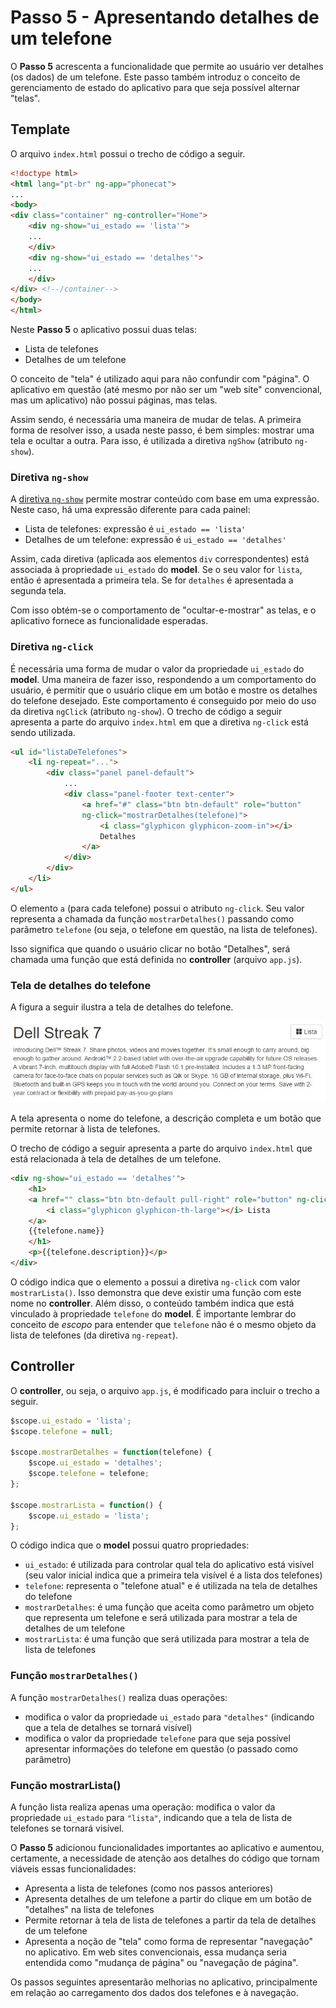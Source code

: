 # Passo 5 - Apresentando detalhes de um telefone

O **Passo 5** acrescenta a funcionalidade que permite ao usuário ver detalhes (os dados) de um telefone. Este passo também introduz o conceito de gerenciamento de estado do aplicativo para que seja possível alternar "telas".

## Template

O arquivo `index.html` possui o trecho de código a seguir.

```html
<!doctype html>
<html lang="pt-br" ng-app="phonecat">
...
<body>
<div class="container" ng-controller="Home">
    <div ng-show="ui_estado == 'lista'">
    ...
    </div>
    <div ng-show="ui_estado == 'detalhes'">
    ...
    </div>
</div> <!--/container-->
</body>
</html>
```

Neste **Passo 5** o aplicativo possui duas telas:
* Lista de telefones
* Detalhes de um telefone

O conceito de "tela" é utilizado aqui para não confundir com "página". O aplicativo em questão (até mesmo por não ser um "web site" convencional, mas um aplicativo) não possui páginas, mas telas. 

Assim sendo, é necessária uma maneira de mudar de telas. A primeira forma de resolver isso, a usada neste passo, é bem simples: mostrar uma tela e ocultar a outra. Para isso, é utilizada a diretiva `ngShow` (atributo `ng-show`).

### Diretiva `ng-show`

A [diretiva `ng-show`](../angularjs/ng-show-hide.md) permite mostrar conteúdo com base em uma expressão. Neste caso, há uma expressão diferente para cada painel:
* Lista de telefones: expressão é `ui_estado == 'lista'`
* Detalhes de um telefone: expressão é `ui_estado == 'detalhes'`

Assim, cada diretiva (aplicada aos elementos `div` correspondentes) está associada à propriedade `ui_estado` do **model**. Se o seu valor for `lista`, então é apresentada a primeira tela. Se for `detalhes` é apresentada a segunda tela.

Com isso obtém-se o comportamento de "ocultar-e-mostrar" as telas, e o aplicativo fornece as funcionalidade esperadas.

### Diretiva `ng-click`

É necessária uma forma de mudar o valor da propriedade `ui_estado` do **model**. Uma maneira de fazer isso, respondendo a um comportamento do usuário, é permitir que o usuário clique em um botão e mostre os detalhes do telefone desejado. Este comportamento é conseguido por meio do uso da diretiva `ngClick` (atributo `ng-show`). O trecho de código a seguir apresenta a parte do arquivo `index.html` em que a diretiva `ng-click` está sendo utilizada.

```html
<ul id="listaDeTelefones">
    <li ng-repeat="...">
        <div class="panel panel-default">
            ...
            <div class="panel-footer text-center">
                <a href="#" class="btn btn-default" role="button"
                ng-click="mostrarDetalhes(telefone)">
                    <i class="glyphicon glyphicon-zoom-in"></i>
                    Detalhes
                </a> 
            </div>
        </div>
    </li>
</ul>  
```

O elemento `a` (para cada telefone) possui o atributo `ng-click`. Seu valor representa a chamada da função `mostrarDetalhes()` passando como parâmetro `telefone` (ou seja, o telefone em questão, na lista de telefones).

Isso significa que quando o usuário clicar no botão "Detalhes", será chamada uma função que está definida no **controller**
 (arquivo `app.js`).

### Tela de detalhes do telefone

A figura a seguir ilustra a tela de detalhes do telefone.

![](passo-5-detalhes.jpg)

A tela apresenta o nome do telefone, a descrição completa e um botão que permite retornar à lista de telefones.

O trecho de código a seguir apresenta a parte do arquivo `index.html` que está relacionada à tela de detalhes de um telefone.

```html
<div ng-show="ui_estado == 'detalhes'">
    <h1>
    <a href="" class="btn btn-default pull-right" role="button" ng-click="mostrarLista()">
        <i class="glyphicon glyphicon-th-large"></i> Lista
    </a>
    {{telefone.name}}
    </h1>
    <p>{{telefone.description}}</p>
</div>
```

O código indica que o elemento `a` possui a diretiva `ng-click` com valor `mostrarLista()`. Isso demonstra que deve existir uma função com este nome no **controller**. Além disso, o conteúdo também indica que está vinculado à propriedade `telefone` do **model**. É importante lembrar do conceito de *escopo* para entender que `telefone` não é o mesmo objeto da lista de telefones (da diretiva `ng-repeat`). 

## Controller

O **controller**, ou seja, o arquivo `app.js`, é modificado para incluir o trecho a seguir.

```javascript
$scope.ui_estado = 'lista';
$scope.telefone = null;

$scope.mostrarDetalhes = function(telefone) {
    $scope.ui_estado = 'detalhes';
    $scope.telefone = telefone;
};

$scope.mostrarLista = function() {
    $scope.ui_estado = 'lista';
};
```

O código indica que o **model** possui quatro propriedades:
* `ui_estado`: é utilizada para controlar qual tela do aplicativo está visível (seu valor inicial indica que a primeira tela visível é a lista dos telefones)
* `telefone`: representa o "telefone atual" e é utilizada na tela de detalhes do telefone
* `mostrarDetalhes`: é uma função que aceita como parâmetro um objeto que representa um telefone e será utilizada para mostrar a tela de detalhes de um telefone
* `mostrarLista`: é uma função que será utilizada para mostrar a tela de lista de telefones

### Função `mostrarDetalhes()`

A função `mostrarDetalhes()` realiza duas operações:
* modifica o valor da propriedade `ui_estado` para `"detalhes"` (indicando que a tela de detalhes se tornará visível)
* modifica o valor da propriedade `telefone` para que seja possível apresentar informações do telefone em questão (o passado como parâmetro) 

### Função mostrarLista()

A função lista realiza apenas uma operação: modifica o valor da propriedade `ui_estado` para `"lista"`, indicando que a tela de lista de telefones se tornará visível.

O **Passo 5** adicionou funcionalidades importantes ao aplicativo e aumentou, certamente, a necessidade de atenção aos detalhes do código que tornam viáveis essas funcionalidades:
* Apresenta a lista de telefones (como nos passos anteriores)
* Apresenta detalhes de um telefone a partir do clique em um botão de "detalhes" na lista de telefones
* Permite retornar à tela de lista de telefones a partir da tela de detalhes de um telefone
* Apresenta a noção de "tela" como forma de representar "navegação" no aplicativo. Em web sites convencionais, essa mudança seria entendida como "mudança de página" ou "navegação de página".

Os passos seguintes apresentarão melhorias no aplicativo, principalmente em relação ao carregamento dos dados dos telefones e à navegação.